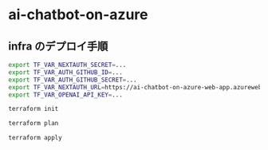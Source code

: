 # ai-chatbot-on-azure

## infra のデプロイ手順

```bash
export TF_VAR_NEXTAUTH_SECRET=...
export TF_VAR_AUTH_GITHUB_ID=...
export TF_VAR_AUTH_GITHUB_SECRET=...
export TF_VAR_NEXTAUTH_URL=https://ai-chatbot-on-azure-web-app.azurewebsites.net/
export TF_VAR_OPENAI_API_KEY=...

terraform init

terraform plan

terraform apply
```
